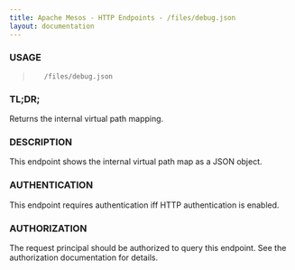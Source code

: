 ```yaml
---
title: Apache Mesos - HTTP Endpoints - /files/debug.json
layout: documentation
---
```

<!--- This is an automatically generated file. DO NOT EDIT! --->

### USAGE ###
>        /files/debug.json

### TL;DR; ###
Returns the internal virtual path mapping.

### DESCRIPTION ###
This endpoint shows the internal virtual path map as a
JSON object.


### AUTHENTICATION ###
This endpoint requires authentication iff HTTP authentication is
enabled.

### AUTHORIZATION ###
The request principal should be authorized to query this endpoint.
See the authorization documentation for details.
